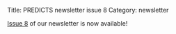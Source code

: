 Title: PREDICTS newsletter issue 8
Category: newsletter

[Issue 8](/newsletters/PREDICTSNewsletterAutumn2014.pdf)
of our newsletter is now available!
